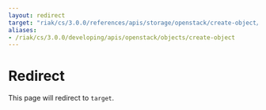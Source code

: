 ```yaml
---
layout: redirect
target: "riak/cs/3.0.0/references/apis/storage/openstack/create-object/"
aliases:
- /riak/cs/3.0.0/developing/apis/openstack/objects/create-object
---
```


# Redirect

This page will redirect to `target`.
